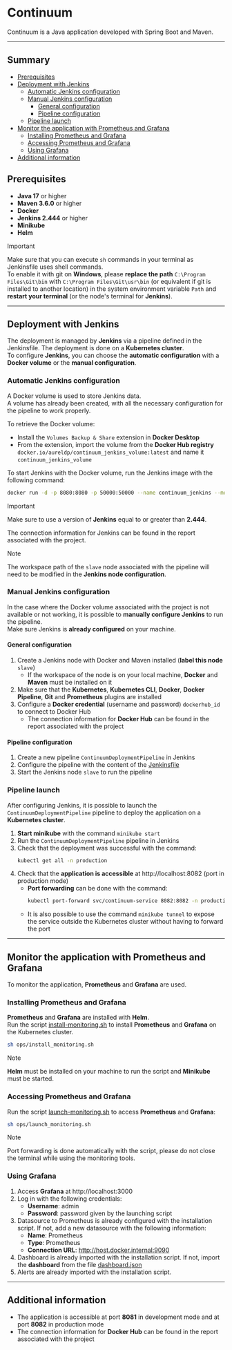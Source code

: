 # Continuum

Continuum is a Java application developed with Spring Boot and Maven.

---

## Summary

- [Prerequisites](#prerequisites)
- [Deployment with Jenkins](#deployment-with-jenkins)
    - [Automatic Jenkins configuration](#automatic-jenkins-configuration)
    - [Manual Jenkins configuration](#manual-jenkins-configuration)
        - [General configuration](#general-configuration)
        - [Pipeline configuration](#pipeline-configuration)
    - [Pipeline launch](#pipeline-launch)
- [Monitor the application with Prometheus and Grafana](#monitor-the-application-with-prometheus-and-grafana)
    - [Installing Prometheus and Grafana](#installing-prometheus-and-grafana)
    - [Accessing Prometheus and Grafana](#accessing-prometheus-and-grafana)
    - [Using Grafana](#using-grafana)
- [Additional information](#additional-information)

## Prerequisites

- **Java 17** or higher
- **Maven 3.6.0** or higher
- **Docker**
- **Jenkins 2.444** or higher
- **Minikube**
- **Helm**

> [!IMPORTANT]
> Make sure that you can execute `sh` commands in your terminal as Jenkinsfile uses shell commands. \
> To enable it with git on **Windows**, please **replace the path** `C:\Program Files\Git\bin` with `C:\Program Files\Git\usr\bin` (or equivalent if
> git is installed to another location)
> in the system environment variable `Path` and **restart your terminal** (or the node's terminal for **Jenkins**).

---

## Deployment with Jenkins

The deployment is managed by **Jenkins** via a pipeline defined in the Jenkinsfile. The deployment is done on a **Kubernetes cluster**. \
To configure **Jenkins**, you can choose the **automatic configuration** with a **Docker volume** or the **manual configuration**.

### Automatic Jenkins configuration

A Docker volume is used to store Jenkins data. \
A volume has already been created, with all the necessary configuration for the pipeline to work properly.

To retrieve the Docker volume:

- Install the `Volumes Backup & Share` extension in **Docker Desktop**
- From the extension, import the volume from the **Docker Hub registry** `docker.io/aureldp/continuum_jenkins_volume:latest` and name
  it `continuum_jenkins_volume`

To start Jenkins with the Docker volume, run the Jenkins image with the following command:

```bash
docker run -d -p 8080:8080 -p 50000:50000 --name continuum_jenkins --mount source=continuum_jenkins_volume,target=/var/jenkins_home docker.io/jenkins/jenkins:2.444
```

> [!IMPORTANT]
> Make sure to use a version of **Jenkins** equal to or greater than **2.444**.

The connection information for Jenkins can be found in the report associated with the project.

> [!NOTE]
> The workspace path of the `slave` node associated with the pipeline will need to be modified in the **Jenkins node configuration**.

### Manual Jenkins configuration

In the case where the Docker volume associated with the project is not available or not working, it is possible to **manually configure Jenkins** to
run the pipeline. \
Make sure Jenkins is **already configured** on your machine.

#### General configuration

1. Create a Jenkins node with Docker and Maven installed (**label this node** `slave`)
    - If the workspace of the node is on your local machine, **Docker** and **Maven** must be installed on it
2. Make sure that the **Kubernetes**, **Kubernetes CLI**, **Docker**, **Docker Pipeline**, **Git** and **Prometheus** plugins are installed
3. Configure a **Docker credential** (username and password) `dockerhub_id` to connect to Docker Hub
    - The connection information for **Docker Hub** can be found in the report associated with the project

#### Pipeline configuration

1. Create a new pipeline `ContinuumDeploymentPipeline` in Jenkins
2. Configure the pipeline with the content of the [Jenkinsfile](https://github.com/AurelDP/Continuum/blob/main/ops/Jenkinsfile)
3. Start the Jenkins node `slave` to run the pipeline

### Pipeline launch

After configuring Jenkins, it is possible to launch the `ContinuumDeploymentPipeline` pipeline to deploy the application on a **Kubernetes cluster**.

1. **Start minikube** with the command `minikube start`
2. Run the `ContinuumDeploymentPipeline` pipeline in Jenkins
3. Check that the deployment was successful with the command:
    ```bash
    kubectl get all -n production
    ```
4. Check that the **application is accessible** at http://localhost:8082 (port in production mode)
    - **Port forwarding** can be done with the command:
         ```bash
         kubectl port-forward svc/continuum-service 8082:8082 -n production
         ```
    - It is also possible to use the command `minikube tunnel` to expose the service outside the Kubernetes cluster without having to forward the port

---

## Monitor the application with Prometheus and Grafana

To monitor the application, **Prometheus** and **Grafana** are used.

### Installing Prometheus and Grafana

**Prometheus** and **Grafana** are installed with **Helm**. \
Run the script [install-monitoring.sh](https://github.com/AurelDP/Continuum/blob/main/ops/install-monitoring.sh) to install **Prometheus** and 
**Grafana** on the Kubernetes cluster.

```bash
sh ops/install_monitoring.sh
```

> [!NOTE]
> **Helm** must be installed on your machine to run the script and **Minikube** must be started.

### Accessing Prometheus and Grafana

Run the script [launch-monitoring.sh](https://github.com/AurelDP/Continuum/blob/main/ops/launch-monitoring.sh) to access **Prometheus** and 
**Grafana**:

```bash
sh ops/launch_monitoring.sh
```

> [!NOTE]
> Port forwarding is done automatically with the script, please do not close the terminal while using the monitoring tools.

### Using Grafana

1. Access **Grafana** at http://localhost:3000
2. Log in with the following credentials:
    - **Username**: admin
    - **Password**: password given by the launching script
3. Datasource to Prometheus is already configured with the installation script. If not, add a new datasource with the following information:
    - **Name**: Prometheus
    - **Type**: Prometheus
    - **Connection URL**: http://host.docker.internal:9090
4. Dashboard is already imported with the installation script. If not, import the **dashboard** from the
   file [dashboard.json](https://github.com/AurelDP/Continuum/blob/main/ops/grafana/dashboard.json)
5. Alerts are already imported with the installation script.

---

## Additional information

- The application is accessible at port **8081** in development mode and at port **8082** in production mode
- The connection information for **Docker Hub** can be found in the report associated with the project

